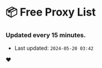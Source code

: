 # :package: Free Proxy List
### Updated every 15 minutes.

- Last updated: `2024-05-20 03:42`

:heart:
